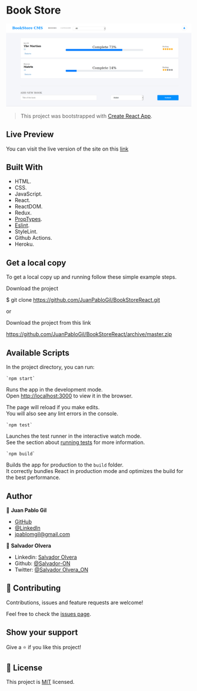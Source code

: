# Book Store 

![ScreenShot](./main.png)

> This project was bootstrapped with [Create React App](https://github.com/facebook/create-react-app).

## Live Preview
You can visit the live version of the site on this [link](https://limitless-refuge-25854.herokuapp.com/)

## Built With

 - HTML.
 - CSS.
 - JavaScript.
 - React.
 - ReactDOM.
 - Redux.
 - [PropTypes](https://www.npmjs.com/package/prop-types).
 - [Eslint](https://eslint.org/docs/user-guide/getting-started).
 - StyleLint.
 - Github Actions.
 - Heroku.

## Get a local copy

To get a local copy up and running follow these simple example steps.

Download the project

$ git clone https://github.com/JuanPabloGil/BookStoreReact.git

or

Download the project from this link

https://github.com/JuanPabloGil/BookStoreReact/archive/master.zip


## Available Scripts

In the project directory, you can run:

    `npm start`

Runs the app in the development mode.<br />
Open [http://localhost:3000](http://localhost:3000) to view it in the browser.

The page will reload if you make edits.<br />
You will also see any lint errors in the console.

    `npm test`

Launches the test runner in the interactive watch mode.<br />
See the section about [running tests](https://facebook.github.io/create-react-app/docs/running-tests) for more information.

    `npm build`

Builds the app for production to the `build` folder.<br />
It correctly bundles React in production mode and optimizes the build for the best performance.

## Author


👤 **Juan Pablo Gil**

- [GitHub](https://github.com/JuanPabloGil )
- [@LinkedIn](https://www.linkedin.com/in/juan-pablo-gil-1321a515a/)
- jpablomgil@gmail.com

👤 **Salvador Olvera**

- Linkedin: [Salvador Olvera](https://www.linkedin.com/in/salvador-olvera-n)
- Github: [@Salvador-ON](https://github.com/Salvador-ON)
- Twitter: [@Salvador Olvera_ON](https://twitter.com/Salvador_ON) 


## 🤝 Contributing

Contributions, issues and feature requests are welcome!

Feel free to check the [issues page](https://github.com/JuanPabloGil/BookStoreReact/issues).

## Show your support

Give a ⭐️ if you like this project!


## 📝 License

This project is [MIT]() licensed.